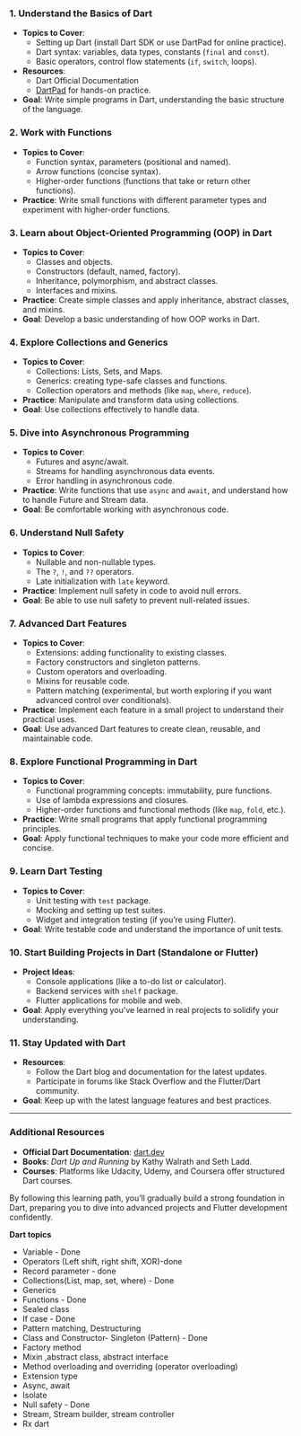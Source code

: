 ### 1. **Understand the Basics of Dart**

- **Topics to Cover**:
    - Setting up Dart (install Dart SDK or use DartPad for online practice).
    - Dart syntax: variables, data types, constants (`final` and `const`).
    - Basic operators, control flow statements (`if`, `switch`, loops).
- **Resources**:
    - Dart Official Documentation
    - [DartPad](https://dartpad.dev/) for hands-on practice.
- **Goal**: Write simple programs in Dart, understanding the basic structure of the language.

### 2. **Work with Functions**

- **Topics to Cover**:
    - Function syntax, parameters (positional and named).
    - Arrow functions (concise syntax).
    - Higher-order functions (functions that take or return other functions).
- **Practice**: Write small functions with different parameter types and experiment with higher-order functions.

### 3. **Learn about Object-Oriented Programming (OOP) in Dart**

- **Topics to Cover**:
    - Classes and objects.
    - Constructors (default, named, factory).
    - Inheritance, polymorphism, and abstract classes.
    - Interfaces and mixins.
- **Practice**: Create simple classes and apply inheritance, abstract classes, and mixins.
- **Goal**: Develop a basic understanding of how OOP works in Dart.

### 4. **Explore Collections and Generics**

- **Topics to Cover**:
    - Collections: Lists, Sets, and Maps.
    - Generics: creating type-safe classes and functions.
    - Collection operators and methods (like `map`, `where`, `reduce`).
- **Practice**: Manipulate and transform data using collections.
- **Goal**: Use collections effectively to handle data.

### 5. **Dive into Asynchronous Programming**

- **Topics to Cover**:
    - Futures and async/await.
    - Streams for handling asynchronous data events.
    - Error handling in asynchronous code.
- **Practice**: Write functions that use `async` and `await`, and understand how to handle Future and Stream data.
- **Goal**: Be comfortable working with asynchronous code.

### 6. **Understand Null Safety**

- **Topics to Cover**:
    - Nullable and non-nullable types.
    - The `?`, `!`, and `??` operators.
    - Late initialization with `late` keyword.
- **Practice**: Implement null safety in code to avoid null errors.
- **Goal**: Be able to use null safety to prevent null-related issues.

### 7. **Advanced Dart Features**

- **Topics to Cover**:
    - Extensions: adding functionality to existing classes.
    - Factory constructors and singleton patterns.
    - Custom operators and overloading.
    - Mixins for reusable code.
    - Pattern matching (experimental, but worth exploring if you want advanced control over conditionals).
- **Practice**: Implement each feature in a small project to understand their practical uses.
- **Goal**: Use advanced Dart features to create clean, reusable, and maintainable code.

### 8. **Explore Functional Programming in Dart**

- **Topics to Cover**:
    - Functional programming concepts: immutability, pure functions.
    - Use of lambda expressions and closures.
    - Higher-order functions and functional methods (like `map`, `fold`, etc.).
- **Practice**: Write small programs that apply functional programming principles.
- **Goal**: Apply functional techniques to make your code more efficient and concise.

### 9. **Learn Dart Testing**

- **Topics to Cover**:
    - Unit testing with `test` package.
    - Mocking and setting up test suites.
    - Widget and integration testing (if you’re using Flutter).
- **Goal**: Write testable code and understand the importance of unit tests.

### 10. **Start Building Projects in Dart (Standalone or Flutter)**

- **Project Ideas**:
    - Console applications (like a to-do list or calculator).
    - Backend services with `shelf` package.
    - Flutter applications for mobile and web.
- **Goal**: Apply everything you've learned in real projects to solidify your understanding.

### 11. **Stay Updated with Dart**

- **Resources**:
    - Follow the Dart blog and documentation for the latest updates.
    - Participate in forums like Stack Overflow and the Flutter/Dart community.
- **Goal**: Keep up with the latest language features and best practices.

---

### Additional Resources

- **Official Dart Documentation**: [dart.dev](https://dart.dev)
- **Books**: _Dart Up and Running_ by Kathy Walrath and Seth Ladd.
- **Courses**: Platforms like Udacity, Udemy, and Coursera offer structured Dart courses.

By following this learning path, you’ll gradually build a strong foundation in Dart, preparing you to dive into advanced projects and Flutter development confidently.

**Dart topics**
- Variable - Done
- Operators (Left shift, right shift, XOR)-done
- Record parameter - done
- Collections(List, map, set, where) - Done
- Generics 
- Functions - Done
- Sealed class 
- If case - Done
- Pattern matching, Destructuring
- Class and  Constructor- Singleton (Pattern) - Done
- Factory method 
- Mixin ,abstract class, abstract interface
- Method overloading and overriding (operator overloading)
- Extension type 
- Async, await 
- Isolate 
- Null safety - Done
- Stream, Stream builder, stream controller 
- Rx dart